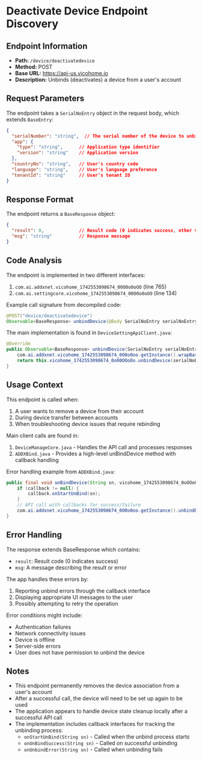 # Deactivate Device Endpoint Discovery

## Endpoint Information
- **Path:** `/device/deactivatedevice`
- **Method:** POST
- **Base URL:** https://api-us.vicohome.io
- **Description:** Unbinds (deactivates) a device from a user's account

## Request Parameters
The endpoint takes a `SerialNoEntry` object in the request body, which extends `BaseEntry`:

```json
{
  "serialNumber": "string",  // The serial number of the device to unbind
  "app": {
    "type": "string",      // Application type identifier
    "version": "string"    // Application version
  },
  "countryNo": "string",   // User's country code
  "language": "string",    // User's language preference
  "tenantId": "string"     // User's tenant ID
}
```

## Response Format
The endpoint returns a `BaseResponse` object:

```json
{
  "result": 0,             // Result code (0 indicates success, other values indicate errors)
  "msg": "string"          // Response message
}
```

## Code Analysis
The endpoint is implemented in two different interfaces:
1. `com.ai.addxnet.vicohome_1742553098674_00O0o0oOO` (line 765)
2. `com.ai.settingcore.vicohome_1742553098674_00O0o0oOO` (line 134)

Example call signature from decompiled code:
```java
@POST("device/deactivatedevice")
Observable<BaseResponse> unbindDevice(@Body SerialNoEntry serialNoEntry);
```

The main implementation is found in `DeviceSettingApiClient.java`:
```java
@Override
public Observable<BaseResponse> unbindDevice(SerialNoEntry serialNoEntry) {
    com.ai.addxnet.vicohome_1742553098674_0O0o0oo.getInstance().wrapBaseEntry(serialNoEntry);
    return this.vicohome_1742553098674_0o00OOoOo.unbindDevice(serialNoEntry);
}
```

## Usage Context
This endpoint is called when:
1. A user wants to remove a device from their account
2. During device transfer between accounts
3. When troubleshooting device issues that require rebinding

Main client calls are found in:
1. `DeviceManageCore.java` - Handles the API call and processes responses 
2. `ADDXBind.java` - Provides a high-level unBindDevice method with callback handling

Error handling example from `ADDXBind.java`:
```java
public final void unBindDevice(String sn, vicohome_1742553098674_0oOOoOO callback) {
    if (callback != null) {
        callback.onStartUnBind(sn);
    }
    // API call with callbacks for success/failure
    com.ai.addxnet.vicohome_1742553098674_0O0o0oo.getInstance().unbindDevice(sn, new vicohome_1742553098674_00O0o0oOO(sn, callback));
}
```

## Error Handling
The response extends BaseResponse which contains:
- `result`: Result code (0 indicates success)
- `msg`: A message describing the result or error

The app handles these errors by:
1. Reporting unbind errors through the callback interface
2. Displaying appropriate UI messages to the user
3. Possibly attempting to retry the operation

Error conditions might include:
- Authentication failures
- Network connectivity issues
- Device is offline
- Server-side errors
- User does not have permission to unbind the device

## Notes
- This endpoint permanently removes the device association from a user's account
- After a successful call, the device will need to be set up again to be used
- The application appears to handle device state cleanup locally after a successful API call
- The implementation includes callback interfaces for tracking the unbinding process:
  - `onStartUnBind(String sn)` - Called when the unbind process starts
  - `onUnBindSuccess(String sn)` - Called on successful unbinding
  - `onUnbindError(String sn)` - Called when unbinding fails